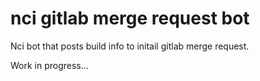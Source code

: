 # nci gitlab merge request bot

Nci bot that posts build info to initail gitlab merge request.


Work in progress...
